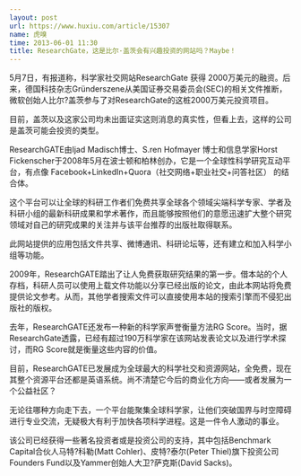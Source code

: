 ```yaml
---
layout: post
url: https://www.huxiu.com/article/15307
name: 虎嗅
time: 2013-06-01 11:30
title: ResearchGate，这是比尔·盖茨会有兴趣投资的网站吗？Maybe！
---
```

5月7日，有报道称，科学家社交网站ResearchGate 获得 2000万美元的融资。后来，德国科技杂志Gründerszene从美国证券交易委员会(SEC)的相关文件推断，微软创始人比尔?盖茨参与了对ResearchGate的这桩2000万美元投资项目。

目前，盖茨以及这家公司均未出面证实这则消息的真实性，但看上去，这样的公司是盖茨可能会投资的类型。

ResearchGATE由Ijad Madisch博士、S.ren Hofmayer 博士和信息学家Horst Fickenscher于2008年5月在波士顿和柏林创办，它是一个全球性科学研究互动平台，有点像 Facebook+LinkedIn+Quora（社交网络+职业社交+问答社区） 的结合体。

这个平台可以让全球的科研工作者们免费共享全球各个领域尖端科学专家、学者及科研小组的最新科研成果和学术著作，而且能够按照他们的意愿迅速扩大整个研究领域对自己的研究成果的关注并与该平台推荐的出版社取得联系。

此网站提供的应用包括文件共享、微博通讯、科研论坛等，还有建立和加入科学小组等功能。

2009年，ResearchGATE踏出了让人免费获取研究结果的第一步。借本站的个人存档，科研人员可以使用上载文件功能以分享已经出版的论文，由此本网站将免费提供论文参考。从而，其他学者搜索文件可以直接使用本站的搜索引擎而不侵犯出版社的版权。

去年，ResearchGATE还发布一种新的科学家声誉衡量方法RG Score。当时，据ResearchGate透露，已经有超过190万科学家在该网站发表论文以及进行学术探讨，而RG Score就是衡量这些内容的价值。

目前，ResearchGATE已发展成为全球最大的科学社交和资源网站，全免费，现在其整个资源平台还都是英语系统。尚不清楚它今后的商业化方向——或者发展为一个公益社区？

无论往哪种方向走下去，一个平台能聚集全球科学家，让他们突破国界与时空障碍进行专业交流，无疑极大有利于加快各项科学进程。这是一件令人激动的事业。

该公司已经获得一些著名投资者或是投资公司的支持，其中包括Benchmark Capital合伙人马特?科勒(Matt Cohler)、皮特?泰尔(Peter Thiel)旗下投资公司Founders Fund以及Yammer创始人大卫?萨克斯(David Sacks)。

